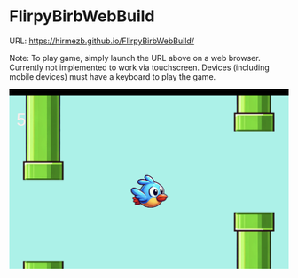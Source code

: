 # FlirpyBirbWebBuild

URL: https://hirmezb.github.io/FlirpyBirbWebBuild/

Note: To play game, simply launch the URL above on a web browser. Currently not implemented to work via touchscreen. Devices (including mobile devices) must have a keyboard to play the game.

![Screenshot of the game](/Images/Demo-image.png)
